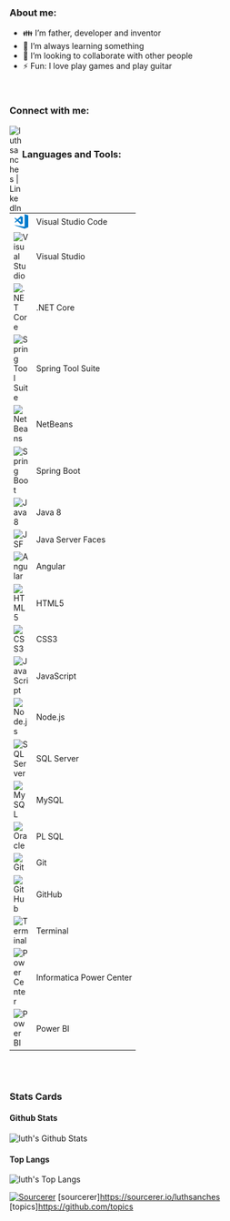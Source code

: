### About me:
- 👪 I’m father, developer and inventor
- 🌱 I’m always learning something
- 👯 I’m looking to collaborate with other people
- ⚡ Fun: I love play games and play guitar


<br />

### Connect with me:

[<img align="left" alt="luthsanches | LinkedIn" width="22px" src="https://cdn.jsdelivr.net/npm/simple-icons@v3/icons/linkedin.svg" />][linkedin]


<br />

### Languages and Tools:

<table border="0">
<tr>
    <td><img align="left" alt="Visual Studio Code" width="26px" src="https://raw.githubusercontent.com/github/explore/80688e429a7d4ef2fca1e82350fe8e3517d3494d/topics/visual-studio-code/visual-studio-code.png"></td>
    <td>Visual Studio Code</td>
</tr>
<tr>
    <td><img align="left" alt="Visual Studio" width="26px" src="https://th.bing.com/th/id/OIP.zZ3PAHMT2YQGpTW783sC9gHaFy?pid=Api&rs=1"></td>
    <td>Visual Studio</td>
</tr>
<tr>
    <td><img align="left" alt=".NET Core" width="26px" src="https://upload.wikimedia.org/wikipedia/commons/thumb/e/ee/.NET_Core_Logo.svg/1200px-.NET_Core_Logo.svg.png"></td>
    <td>.NET Core</td>
</tr>
    
    
<tr>
    <td><img align="left" alt="Spring Tool Suite" width="26px" src="https://encrypted-tbn0.gstatic.com/images?q=tbn%3AANd9GcRRtQyXi1necbFlJOetK3_3MHaLeHDGZ-C3pw&usqp=CAU" /></td>
    <td>Spring Tool Suite</td>
</tr>
<tr>
    <td><img align="left" alt="NetBeans" width="26px" src="https://miro.medium.com/max/400/1*XPf1OhlUMgbo39OhroBMyA.png" /></td>
    <td>NetBeans</td>
</tr>
<tr>
    <td><img align="left" alt="Spring Boot" width="26px" src="https://klauslaube.com.br/static/53761801e751a743e9d088f6a0383f9a/spring-boot-project-logo.png" /></td>
    <td>Spring Boot</td>
</tr>
<tr>
    <td><img align="left" alt="Java 8" width="26px" src="https://img2.gratispng.com/20180517/zve/kisspng-java-programmer-computer-programming-logo-5afe2f1dcf9897.0745314915266076458503.jpg" /></td>
    <td>Java 8</td>
</tr>
<tr>
    <td><img align="left" alt="JSF" width="26px" src="https://cdn2.auth0.com/blog/boot-faces/jsf-logo.png" /></td>
    <td>Java Server Faces</td>
</tr>
<tr>
    <td><img align="left" alt="Angular" width="26px" src="https://angular.io/assets/images/logos/angularjs/AngularJS-Shield.svg" /></td>
    <td>Angular</td>
</tr>
<tr>
    <td><img align="left" alt="HTML5" width="26px" src="https://logodownload.org/wp-content/uploads/2016/10/html5-logo-10.png" /></td>
    <td>HTML5</td>
</tr>
<tr>
    <td><img align="left" alt="CSS3" width="26px" src="https://img2.gratispng.com/20180816/rcw/kisspng-cascading-style-sheets-logo-clip-art-css3-html-5b7617f67bd3d6.3499284915344660385072.jpg" /></td>
    <td>CSS3</td>
</tr>
<tr>
    <td><img align="left" alt="JavaScript" width="26px" src="https://p1.hiclipart.com/preview/951/574/485/react-logo-javascript-redux-vuejs-angular-angularjs-expressjs-front-and-back-ends-png-clipart.jpg" /></td>
    <td>JavaScript</td>
</tr>
<tr>
    <td><img align="left" alt="Node.js" width="26px" src="https://walde.co/wp-content/uploads/2016/09/nodejs_logo.png" /></td>
    <td>Node.js</td>
</tr>
<tr>
    <td><img align="left" alt="SQL Server" width="26px" src="https://img2.gratispng.com/20180705/jhx/kisspng-microsoft-sql-server-computer-servers-dblink-5b3ea014e90550.0487060715308308689545.jpg" /></td>
    <td>SQL Server</td>
</tr>
<tr>
    <td><img align="left" alt="MySQL" width="26px" src="https://img2.gratispng.com/20180803/bkf/kisspng-logo-mysql-database-phpmyadmin-mysql-digital-agency-maidenhead-web-agency-uk-5b6475c3513438.3209368415333104033326.jpg" /></td>
    <td>MySQL</td>
</tr>
<tr>
    <td><img align="left" alt="Oracle" width="26px" src="https://miro.medium.com/max/510/1*gXwiO-F1wgyeykGFnQ1iIg.png" /></td>
    <td>PL SQL</td>
</tr>
<tr>
    <td><img align="left" alt="Git" width="26px" src="https://img2.gratispng.com/20180824/xrj/kisspng-computer-icons-pro-git-portable-network-graphics-i-git-book-pro-git-app-app-5b80546c0b1311.5417567715351368760454.jpg" /></td>
    <td>Git</td>
</tr>
<tr>
    <td><img align="left" alt="GitHub" width="26px" src="https://i.pinimg.com/originals/b1/5e/ed/b15eedbdafbbdbca3249e3942f4faf3b.png" /></td>
    <td>GitHub</td>
</tr>
<tr>
    <td><img align="left" alt="Terminal" width="26px" src="https://w7.pngwing.com/pngs/981/872/png-transparent-computer-terminal-computer-icons-linux-console-terminal-emulator-linux-logo-desktop-wallpaper-linux-thumbnail.png" /></td>
    <td>Terminal</td>
</tr>
<tr>
    <td><img align="left" alt="Power Center" width="26px" src="https://software-advice.imgix.net/managed/products/logos/logo_final_2.jpg?auto=format&w=310" /></td>
    <td>Informatica Power Center</td>
</tr>
<tr>
    <td><img align="left" alt="Power BI" width="26px" src="https://img2.gratispng.com/20180920/zgq/kisspng-power-bi-business-intelligence-power-pivot-data-vi-5ba3629a15bc37.199013361537434266089.jpg" /></td>
    <td>Power BI</td>
</tr>
</table>

<br />
<br />

### Stats Cards

#### Github Stats

![luth's Github Stats](https://github-readme-stats.vercel.app/api?username=luthsanches&show_icons=true)

#### Top Langs

![luth's Top Langs](https://github-readme-stats.vercel.app/api/top-langs/?username=luthsanches)


[linkedin]: https://www.linkedin.com/in/luth-de-menezes-sanches-61451b4a/
<a href="https://sourcerer.io/luthsanches"><img src="https://sourcerer.io/icons/logo-sharing.svg" height="48px" alt="Sourcerer" /></a>
[sourcerer]https://sourcerer.io/luthsanches
<br/>
[topics]https://github.com/topics


